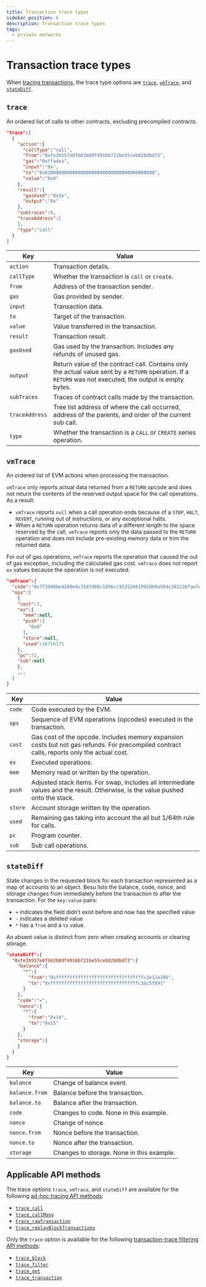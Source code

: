 ```yaml
---
title: Transaction trace types
sidebar_position: 6
description: Transaction trace types
tags:
  - private networks
---
```


# Transaction trace types

When [tracing transactions](../how-to/troubleshoot/trace-transactions.md), the trace type options are [`trace`](#trace), [`vmTrace`](#vmtrace), and [`stateDiff`](#statediff).

## `trace`

An ordered list of calls to other contracts, excluding precompiled contracts.

```json title="trace example"
"trace":[
  {
    "action":{
      "callType":"call",
      "from":"0xfe3b557e8fb62b89f4916b721be55ceb828dbd73",
      "gas":"0xffadea",
      "input":"0x",
      "to":"0x0100000000000000000000000000000000000000",
      "value":"0x0"
    },
    "result":{
      "gasUsed":"0x1e",
      "output":"0x"
    },
    "subtraces":0,
    "traceAddress":[
    ],
    "type":"call"
  }
]
```

| Key | Value |
| --- | --- |
| `action` | Transaction details. |
| `callType` | Whether the transaction is `call` or `create`. |
| `from` | Address of the transaction sender. |
| `gas` | Gas provided by sender. |
| `input` | Transaction data. |
| `to` | Target of the transaction. |
| `value` | Value transferred in the transaction. |
| `result` | Transaction result. |
| `gasUsed` | Gas used by the transaction. Includes any refunds of unused gas. |
| `output` | Return value of the contract call. Contains only the actual value sent by a `RETURN` operation. If a `RETURN` was not executed, the output is empty bytes. |
| `subTraces` | Traces of contract calls made by the transaction. |
| `traceAddress` | Tree list address of where the call occurred, address of the parents, and order of the current sub call. |
| `type` | Whether the transaction is a `CALL` or `CREATE` series operation. |

## `vmTrace`

An ordered list of EVM actions when processing the transaction.

`vmTrace` only reports actual data returned from a `RETURN` opcode and does not return the contents of the reserved output space for the call operations. As a result:

- `vmTrace` reports `null` when a call operation ends because of a `STOP`, `HALT`, `REVERT`, running out of instructions, or any exceptional halts.
- When a `RETURN` operation returns data of a different length to the space reserved by the call, `vmTrace` reports only the data passed to the `RETURN` operation and does not include pre-existing memory data or trim the returned data.

For out of gas operations, `vmTrace` reports the operation that caused the out of gas exception, including the calculated gas cost. `vmTrace` does not report `ex` values because the operation is not executed.

```json title="vmTrace example"
"vmTrace":{
  "code":"0x7f3940be4289e4c3587d88c1856cc95352461992db0a584c281226faefe560b3016000527f14c4d2c102bdeb2354bfc3dc96a95e4512cf3a8461e0560e2272dbf884ef3905601052600851",
  "ops":[
    {
    "cost":3,
    "ex":{
      "mem":null,
      "push":[
        "0x8"
      ],
      "store":null,
      "used":16756175
    },
    "pc":72,
    "sub":null
    },
    ...
  ]
}
```

| Key | Value |
| --- | --- |
| `code` | Code executed by the EVM. |
| `ops` | Sequence of EVM operations (opcodes) executed in the transaction. |
| `cost` | Gas cost of the opcode. Includes memory expansion costs but not gas refunds. For precompiled contract calls, reports only the actual cost. |
| `ex` | Executed operations. |
| `mem` | Memory read or written by the operation. |
| `push` | Adjusted stack items. For swap, includes all intermediate values and the result. Otherwise, is the value pushed onto the stack. |
| `store` | Account storage written by the operation. |
| `used` | Remaining gas taking into account the all but 1/64th rule for calls. |
| `pc` | Program counter. |
| `sub` | Sub call operations. |

## `stateDiff`

State changes in the requested block for each transaction represented as a map of accounts to an object. Besu lists the balance, code, nonce, and storage changes from immediately before the transaction to after the transaction. For the `key:value` pairs:

- `+` indicates the field didn’t exist before and now has the specified value
- `-` indicates a deleted value
- `*` has a `from` and a `to` value.

An absent value is distinct from zero when creating accounts or clearing storage.

```json title="stateDiff example"
"stateDiff":{
  "0xfe3b557e8fb62b89f4916b721be55ceb828dbd73":{
    "balance":{
      "*":{
        "from":"0xffffffffffffffffffffffffffffffffc3e12a20b",
        "to":"0xffffffffffffffffffffffffffffffffc3dc5f091"
      }
    },
    "code":"=",
    "nonce":{
      "*":{
        "from":"0x14",
        "to":"0x15"
      }
    },
    "storage":{
    }
  }
}
```

| Key            | Value                                     |
| -------------- | ----------------------------------------- |
| `balance`      | Change of balance event.                  |
| `balance.from` | Balance before the transaction.           |
| `balance.to`   | Balance after the transaction.            |
| `code`         | Changes to code. None in this example.    |
| `nonce`        | Change of nonce.                          |
| `nonce.from`   | Nonce before the transaction.             |
| `nonce.to`     | Nonce after the transaction.              |
| `storage`      | Changes to storage. None in this example. |

## Applicable API methods

The trace options `trace`, `vmTrace`, and `stateDiff` are available for the following [ad-hoc tracing API methods](../how-to/troubleshoot/trace-transactions.md#ad-hoc-tracing-apis):

- [`trace_call`](api/index.md#trace_call)
- [`trace_callMany`](api/index.md#trace_callmany)
- [`trace_rawTransaction`](api/index.md#trace_rawtransaction)
- [`trace_replayBlockTransactions`](api/index.md#trace_replayblocktransactions)

Only the `trace` option is available for the following [transaction-trace filtering API methods](../how-to/troubleshoot/trace-transactions.md#transaction-trace-filtering-apis):

- [`trace_block`](api/index.md#trace_block)
- [`trace_filter`](api/index.md#trace_filter)
- [`trace_get`](api/index.md#trace_get)
- [`trace_transaction`](api/index.md#trace_transaction)
